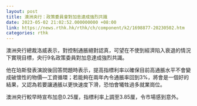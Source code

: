 ```yaml
---
layout: post
title: 澳洲央行：政策委員會對加息達成強烈共識
date: 2023-05-02 21:02:52.000000000 +08:00
link: https://news.rthk.hk/rthk/ch/component/k2/1698877-20230502.htm
categories: rthk
---
```


澳洲央行總裁洛威表示，對控制通脹絕對認真，可望在不使到經濟陷入衰退的情況下實現目標，央行9名政策委員對加息達成強烈共識。

他在珀斯發表演說後回答問題時表示，提高指標利率以確保目前高通脹水平不會變成破懷性的物價—工資循環；若能夠在兩年內令通脹率回到3%，將會是一個好的結果，又認為若要讓通脹以更快速度下滑，恐怕會犧牲過多就業崗位。

澳洲央行較早時宣布加息0.25厘，指標利率上調至3.85厘，令市場感到意外。
